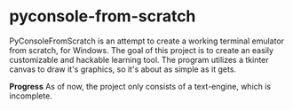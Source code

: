 # pyconsole-from-scratch

PyConsoleFromScratch is an attempt to create a working terminal emulator from scratch, for Windows. The goal of this project is to create an easily customizable and hackable learning tool. The program utilizes a tkinter canvas to draw it's graphics, so it's about as simple as it gets.

**Progress**
As of now, the project only consists of a text-engine, which is incomplete.
